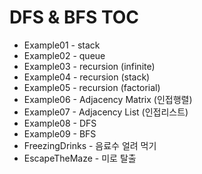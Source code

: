 # DFS & BFS TOC
- Example01 - stack
- Example02 - queue
- Example03 - recursion (infinite)
- Example04 - recursion (stack)
- Example05 - recursion (factorial)
- Example06 - Adjacency Matrix (인접행렬)
- Example07 - Adjacency List (인접리스트)
- Example08 - DFS
- Example09 - BFS
- FreezingDrinks - 음료수 얼려 먹기
- EscapeTheMaze  - 미로 탈출